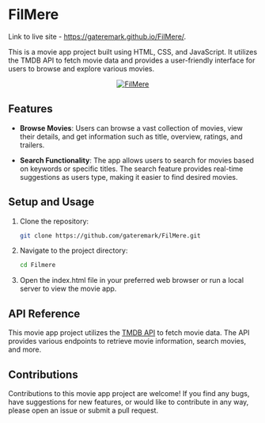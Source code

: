 # FilMere
Link to live site - https://gateremark.github.io/FilMere/.

This is a movie app project built using HTML, CSS, and JavaScript. It utilizes the TMDB API to fetch movie data and provides a user-friendly interface for users to browse and explore various movies.

<div align="center">
<a href="https://gateremark.github.io/FilMere/" target="_blank">

![FilMere](https://gateremark.vercel.app/img/projects/projects_post_1.png)

</a> 
</div>

## Features

- **Browse Movies**: Users can browse a vast collection of movies, view their details, and get information such as title, overview, ratings, and trailers.

- **Search Functionality**: The app allows users to search for movies based on keywords or specific titles. The search feature provides real-time suggestions as users type, making it easier to find desired movies.

## Setup and Usage

1. Clone the repository:
   ```bash
   git clone https://github.com/gateremark/FilMere.git
   ```
2. Navigate to the project directory:
   ```bash
   cd Filmere
   ```
3. Open the index.html file in your preferred web browser or run a local server to view the movie app.

## API Reference
This movie app project utilizes the [TMDB API](https://www.themoviedb.org/) to fetch movie data. The API provides various endpoints to retrieve movie information, search movies, and more.

## Contributions
Contributions to this movie app project are welcome! If you find any bugs, have suggestions for new features, or would like to contribute in any way, please open an issue or submit a pull request.
